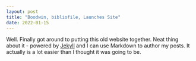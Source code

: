 ```yaml
---
layout: post
title: "Boodwin, bibliofile, Launches Site"
date: 2022-01-15
---
```


Well. Finally got around to putting this old website together. Neat thing about it - powered by [Jekyll](http://jekyllrb.com) and I can use Markdown to author my posts. It actually is a lot easier than I thought it was going to be.
